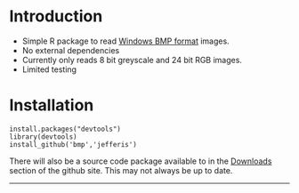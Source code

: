 Introduction
============
  * Simple R package to read [Windows BMP format][bmp] images.
  * No external dependencies
  * Currently only reads 8 bit greyscale and 24 bit RGB images.
  * Limited testing

Installation
============

    install.packages("devtools")
    library(devtools)
    install_github('bmp','jefferis')

There will also be a source code package available to in the 
[Downloads](https://github.com/jefferis/bmp/downloads) section of the github site.
This may not always be up to date.

----

  [bmp]: http://en.wikipedia.org/wiki/BMP_file_format
